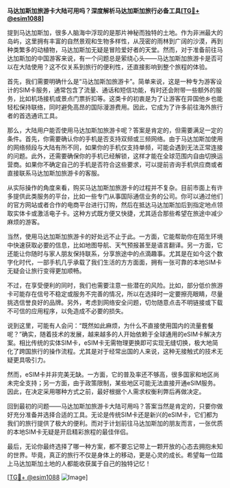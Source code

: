 **马达加斯加旅游卡大陆可用吗？深度解析马达加斯加旅行必备工具[[TG💪+ @esim1088](https://t.me/s/esim1088)]**

提到马达加斯加，很多人脑海中浮现的是那片神秘而独特的土地。作为非洲最大的岛屿，这里拥有丰富的自然景观和生物多样性，从茂密的雨林到广阔的沙漠，再到种类繁多的动植物，马达加斯加无疑是冒险爱好者的天堂。然而，对于准备前往马达加斯加的中国游客来说，有一个问题总是萦绕心头——马达加斯加旅游卡是否可以在大陆使用？这不仅关系到旅行的便利性，还直接影响到整个旅程的体验。

首先，我们需要明确什么是“马达加斯加旅游卡”。简单来说，这是一种专为游客设计的SIM卡服务，通常包含了流量、通话和短信功能，有时还会附带一些额外的服务，比如机场接机或景点门票折扣等。这类卡的初衷是为了让游客在异国他乡也能轻松保持联络，同时避免高昂的国际漫游费用。因此，它成为了许多前往海外旅行者的首选通讯工具。

那么，大陆用户能否使用马达加斯加旅游卡呢？答案是肯定的，但需要满足一定的条件。首先，你需要确认你的手机是否支持双频或三频网络。由于马达加斯加使用的网络频段与大陆有所不同，如果你的手机仅支持单频，可能会遇到无法正常连接的问题。此外，还需要确保你的手机已经解锁，这样才能在全球范围内自由切换运营商。如果你不确定自己的手机是否符合这些要求，可以提前咨询手机供应商或者直接联系马达加斯加旅游卡的客服。

从实际操作的角度来看，购买马达加斯加旅游卡的过程并不复杂。目前市面上有许多提供此类服务的平台，比如一些专门从事国际通信业务的公司。你可以通过他们的官方网站或者合作的电商平台进行订购，然后在抵达马达加斯加后到指定地点领取实体卡或激活电子卡。这种方式既方便又快捷，尤其适合那些希望在旅途中减少麻烦的游客。

当然，使用马达加斯加旅游卡的好处远不止于此。一方面，它能帮助你在陌生环境中快速获取必要的信息，比如地图导航、天气预报甚至是语言翻译。另一方面，它还能让你随时与家人朋友保持联系，分享旅途中的点滴趣事。尤其是在如今这个数字化时代，一部手机几乎承载了我们生活的方方面面，拥有一张可靠的本地SIM卡无疑会让旅行变得更加顺畅。

不过，在享受便利的同时，我们也需要注意一些潜在的风险。比如，部分低价旅游卡可能存在信号不稳定或服务不完善的情况，所以在选择时一定要擦亮眼睛，尽量挑选信誉良好的品牌。另外，考虑到网络安全问题，切勿随意点击不明链接或下载不可信的应用程序，以免造成不必要的损失。

说到这里，可能有人会问：“既然如此麻烦，为什么不直接使用国内的流量套餐呢？”确实，随着技术的发展，越来越多的人开始依赖于全球通用的eSIM卡解决方案。相比传统的实体SIM卡，eSIM卡无需物理更换即可实现无缝切换，极大地简化了跨国旅行的操作流程。尤其是对于经常出国的人来说，这种无接触式的技术无疑更具吸引力。

然而，eSIM卡并非完美无缺。一方面，它的普及率还不够高，很多国家和地区尚未完全支持；另一方面，由于政策限制，某些地区可能无法直接开通eSIM服务。因此，在决定采用哪种方式之前，最好根据个人需求权衡利弊后再做决定。

回到最初的问题——马达加斯加旅游卡大陆可用吗？答案当然是肯定的，只要你做好充分准备并选择合适的工具。无论是传统SIM卡还是新兴的eSIM卡，它们都为我们的旅行提供了极大的便利。而对于计划前往马达加斯加的朋友而言，一张优质的本地SIM卡无疑是开启精彩旅程的最佳伴侣。

最后，无论你最终选择了哪一种方案，都不要忘记带上一颗开放的心态去拥抱未知的世界。毕竟，真正的旅行不仅是身体上的移动，更是心灵的成长。希望每一位踏上马达加斯加土地的人都能收获属于自己的独特记忆！

[[TG💪+ @esim1088](https://t.me/s/esim1088) ![Image](https://i.postimg.cc/4NQfJmqS/Snipaste-2025-05-13-00-14-12.png)]